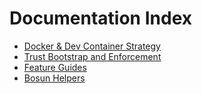 # Documentation Index

- [Docker & Dev Container Strategy](docker.md)
- [Trust Bootstrap and Enforcement](TRUST.md)
- [Feature Guides](features)
- [Bosun Helpers](bosun)
